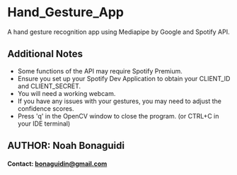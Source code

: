 # Hand_Gesture_App
A hand gesture recognition app using Mediapipe by Google and Spotify API.

## Additional Notes
- Some functions of the API may require Spotify Premium. 
- Ensure you set up your Spotify Dev Application to obtain your CLIENT_ID and CLIENT_SECRET. 
- You will need a working webcam.
- If you have any issues with your gestures, you may need to adjust the confidence scores. 
- Press 'q' in the OpenCV window to close the program. (or CTRL+C in your IDE terminal)

## AUTHOR: Noah Bonaguidi
#### Contact: bonaguidin@gmail.com
